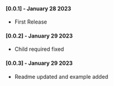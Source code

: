 #### [0.0.1] - January 28 2023

* First Release

#### [0.0.2] - January 29 2023

* Child required fixed

#### [0.0.3] - January 29 2023

* Readme updated and example added
